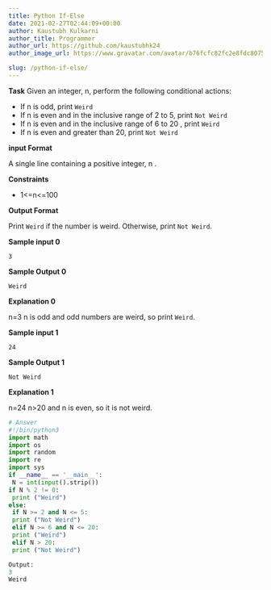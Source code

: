 ```yaml
---
title: Python If-Else
date: 2021-02-27T02:44:09+00:00
author: Kaustubh Kulkarni
author_title: Programmer
author_url: https://github.com/kaustubhk24
author_image_url: https://www.gravatar.com/avatar/b76fcfc82fc2e8fdc8075636f1735f61?s=200

slug: /python-if-else/
---
```

**Task** 
Given an integer, n, perform the following conditional actions:

 * If  n is odd, print `Weird`
 * If  n is even and in the inclusive range of 2 to 5, print `Not Weird`
 * If n is even and in the inclusive range of  6 to 20 , print `Weird`
 * If n is even and greater than 20, print `Not Weird`

**input Format**

A single line containing a positive integer, n .

**Constraints**

 * 1<=n<=100

**Output Format**

Print `Weird` if the number is weird. Otherwise, print `Not Weird`.

**Sample input 0**


```
3

```


**Sample Output 0**


```
Weird

```


**Explanation 0**

n=3 
 n is odd and odd numbers are weird, so print `Weird`.

**Sample input 1**


```
24

```


**Sample Output 1**


```
Not Weird

```


**Explanation 1**

n=24 
 n>20 and n is even, so it is not weird.



```python title="file.py"
# Answer
#!/bin/python3
import math
import os
import random
import re
import sys
if __name__ == '__main__':
 N = int(input().strip())
if N % 2 != 0:
 print ("Weird")
else:
 if N >= 2 and N <= 5:
 print ("Not Weird")
 elif N >= 6 and N <= 20:
 print ("Weird")
 elif N > 20:
 print ("Not Weird")
```

```python title="file.py"
Output:
3
Weird
```